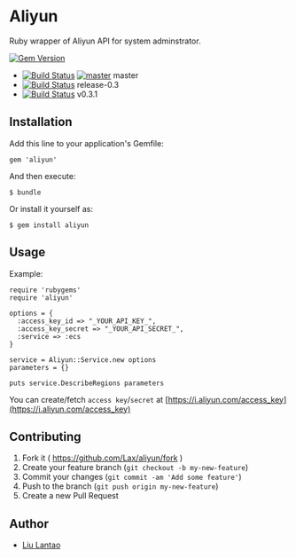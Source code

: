 # Aliyun

Ruby wrapper of Aliyun API for system adminstrator.

[![Gem Version](https://badge.fury.io/rb/aliyun.png)](http://badge.fury.io/rb/aliyun)

*   [![Build Status](https://travis-ci.org/Lax/aliyun.svg?branch=master)](https://travis-ci.org/Lax/aliyun) [![master](https://circleci.com/gh/Lax/aliyun/tree/master.png?style=shield)](https://circleci.com/gh/Lax/aliyun) master
*   [![Build Status](https://travis-ci.org/Lax/aliyun.svg?branch=release-0.3)](https://travis-ci.org/Lax/aliyun) release-0.3
*   [![Build Status](https://travis-ci.org/Lax/aliyun.svg?branch=v0.3.1)](https://travis-ci.org/Lax/aliyun) v0.3.1

## Installation

Add this line to your application's Gemfile:

    gem 'aliyun'

And then execute:

    $ bundle

Or install it yourself as:

    $ gem install aliyun

## Usage

Example:

    require 'rubygems'
    require 'aliyun'

    options = {
      :access_key_id => "_YOUR_API_KEY_",
      :access_key_secret => "_YOUR_API_SECRET_",
      :service => :ecs
    }

    service = Aliyun::Service.new options
    parameters = {}

    puts service.DescribeRegions parameters

You can create/fetch `access key`/`secret` at [https://i.aliyun.com/access_key](https://i.aliyun.com/access_key)

## Contributing

1. Fork it ( https://github.com/Lax/aliyun/fork )
2. Create your feature branch (`git checkout -b my-new-feature`)
3. Commit your changes (`git commit -am 'Add some feature'`)
4. Push to the branch (`git push origin my-new-feature`)
5. Create a new Pull Request

## Author

* [Liu Lantao](https://github.com/Lax)
